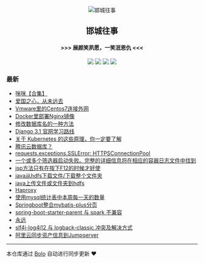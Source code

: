 <p align="center"><img alt="邯城往事" src="https://img.hacpai.com/file/2019/11/guohui-e67e7b3b.png"></p><h2 align="center">
邯城往事
</h2>

<h4 align="center">               >>>  展颜笑夙愿，一笑泯恩仇 <<<</h4>
<p align="center"><a title="邯城往事" target="_blank" href="https://github.com/cuijianzhe/bolo-blog"><img src="https://img.shields.io/github/last-commit/cuijianzhe/bolo-blog.svg?style=flat-square&color=FF9900"></a>
<a title="GitHub repo size in bytes" target="_blank" href="https://github.com/cuijianzhe/bolo-blog"><img src="https://img.shields.io/github/repo-size/cuijianzhe/bolo-blog.svg?style=flat-square"></a>
<a title="Bolo Version" target="_blank" href="https://github.com/adlered/bolo-solo"><img src="https://img.shields.io/badge/bolo-v2.0 稳定版-f1e05a.svg?style=flat-square&color=blueviolet"></a>
<a title="Hits" target="_blank" href="https://github.com/88250/hits"><img src="https://hits.b3log.org/cuijianzhe/bolo-blog.svg"></a></p>

### 最新

* [咪咪【合集】](https://39.97.161.115/articles/2020/09/08/1599552607683.html)
* [爱国之心，从未远去](https://39.97.161.115/articles/2020/09/02/1599035900237.html)
* [Vmware里的Centos7连接外网](https://39.97.161.115/articles/2020/09/02/1599016136565.html)
* [Docker里部署Nginx镜像](https://39.97.161.115/articles/2020/09/02/1599016529798.html)
* [修改数据库名的一种方法](https://39.97.161.115/articles/2020/08/23/1598183280801.html)
* [Django 3.1 官网学习路线](https://39.97.161.115/articles/2020/08/17/1597665317545.html)
* [关于 Kubernetes 的这些原理，你一定要了解](https://39.97.161.115/articles/2020/08/15/1597459617030.html)
* [腾讯云数据库？](https://39.97.161.115/articles/2020/08/12/1597200121515.html)
* [requests.exceptions.SSLError: HTTPSConnectionPool](https://39.97.161.115/articles/2020/08/08/1596867654155.html)
* [一个或多个筛选器启动失败。完整的详细信息将在相应的容器日志文件中找到](https://39.97.161.115/articles/2020/08/03/1596447580884.html)
* [jsp方法只有在按下F12的时候才好使](https://39.97.161.115/articles/2020/08/03/1596443686910.html)
* [java从hdfs下载文件/下载整个文件夹](https://39.97.161.115/articles/2020/07/31/1596184855555.html)
* [java上传文件或文件夹到hdfs](https://39.97.161.115/articles/2020/07/30/1596106295313.html)
* [Haproxy](https://39.97.161.115/articles/2020/07/29/1596024607735.html)
* [使用mysql统计表中本周每一天的数量](https://39.97.161.115/articles/2020/07/29/1596021588286.html)
* [Springboot整合mybatis-plus分页](https://39.97.161.115/articles/2020/07/28/1595908685910.html)
* [spring-boot-starter-parent 与 spark 不兼容](https://39.97.161.115/articles/2020/07/27/1595853162970.html)
* [永远](https://39.97.161.115/articles/2020/07/27/1595829232315.html)
* [slf4j-log4j12 与 logback-classic 冲突及解决方式](https://39.97.161.115/articles/2020/07/24/1595569833387.html)
* [阿里云同步资产信息到Jumpserver](https://39.97.161.115/articles/2020/07/16/1594900059981.html)



---

本仓库通过 [Bolo](https://github.com/adlered/bolo-solo) 自动进行同步更新 ❤️ 